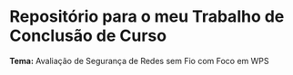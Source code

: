 # Repositório para o meu Trabalho de Conclusão de Curso

**Tema:** Avaliação de Segurança de Redes sem Fio com Foco em WPS
